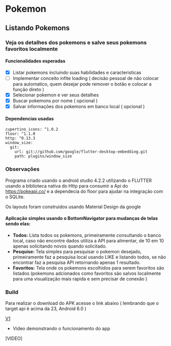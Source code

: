 
# **Pokemon**
## **Listando Pokemons**
### Veja os detalhes dos pokemons e salve seus pokemons favoritos localmente

#### Funcionalidades esperadas
- [x] Listar pokemons incluindo suas habilidades e caracteristicas
- [ ] Implementar conceito infite loading ( decisão pessoal de não colocar para automatico, quem desejar pode remover o botão e colocar a função direto )
- [x] Selecionar pokemon e ver seus detalhes
- [x] Buscar pokemons por nome ( opcional )
- [x] Salvar informações dos pokemons em banco local ( opcional )

#### Dependencias usadas
```
cupertino_icons: ^1.0.2
floor: ^1.1.0
http: ^0.13.3
window_size:
  git:
    url: git://github.com/google/flutter-desktop-embedding.git
    path: plugins/window_size
```
### Observações
Programa criado usando o android studio 4.2.2 utilizando o FLUTTER usando a biblioteca nativa do Http para consumir a Api do https://pokeapi.co/ e a dependecia do floor para ajudar na integração com o SQLite.

 Os layouts foram construidos usando Material Design da google
 #### Aplicação simples usando o BottomNavigator para mudanças de telas sendo elas:
 - **Todos:** Lista todos os pokemons, primeiramente consultando o banco local, caso não encontre dados utiliza a API para alimentar, de 10 em 10 apenas solicitando novos quando solicitado.
 - **Pesquise:** Tela simples para pesquisar o pokemon desejado, primeiramente faz a pesquisa local usando LIKE e listando todos, se não encontrar faz a pesquisa API retornando apenas 1 resultado.
 - **Favoritos:** Tela onde os pokemons escolhidos para serem favoritos são listados (pokemons adcionados como favoritos são salvos localmente para uma visualização mais 
 rapida e sem precisar de conexão )
 
 ### Build
 Para realizar o download do APK acesse o link abaixo ( lembrando que o target api é acima da 23, Android 6.0 )
 
 [V1](https://drive.google.com/file/d/1ibMEIBoj0fO581beyLRyvvE3ue4vtOVC/view?usp=sharing)
 
 
 - Video demonstrando o funcionamento do app
 
 [VIDEO]
